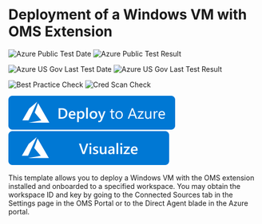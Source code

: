 # Deployment of a Windows VM with OMS Extension

![Azure Public Test Date](https://azurequickstartsservice.blob.core.windows.net/badges/201-oms-extension-windows-vm/PublicLastTestDate.svg)
![Azure Public Test Result](https://azurequickstartsservice.blob.core.windows.net/badges/201-oms-extension-windows-vm/PublicDeployment.svg)

![Azure US Gov Last Test Date](https://azurequickstartsservice.blob.core.windows.net/badges/201-oms-extension-windows-vm/FairfaxLastTestDate.svg)
![Azure US Gov Last Test Result](https://azurequickstartsservice.blob.core.windows.net/badges/201-oms-extension-windows-vm/FairfaxDeployment.svg)

![Best Practice Check](https://azurequickstartsservice.blob.core.windows.net/badges/201-oms-extension-windows-vm/BestPracticeResult.svg)
![Cred Scan Check](https://azurequickstartsservice.blob.core.windows.net/badges/201-oms-extension-windows-vm/CredScanResult.svg)

[![Deploy To Azure](https://raw.githubusercontent.com/Azure/azure-quickstart-templates/master/1-CONTRIBUTION-GUIDE/images/deploytoazure.svg?sanitize=true)](https://portal.azure.com/#create/Microsoft.Template/uri/https%3A%2F%2Fraw.githubusercontent.com%2FAzure%2Fazure-quickstart-templates%2Fmaster%2F201-oms-extension-windows-vm%2Fazuredeploy.json)
[![Visualize](https://raw.githubusercontent.com/Azure/azure-quickstart-templates/master/1-CONTRIBUTION-GUIDE/images/visualizebutton.svg?sanitize=true)](http://armviz.io/#/?load=https%3A%2F%2Fraw.githubusercontent.com%2FAzure%2Fazure-quickstart-templates%2Fmaster%2F201-oms-extension-windows-vm%2Fazuredeploy.json)

This template allows you to deploy a Windows VM with the OMS extension installed
and onboarded to a specified workspace. You may obtain the workspace ID and key
by going to the Connected Sources tab in the Settings page in the OMS Portal or
to the Direct Agent blade in the Azure portal.
